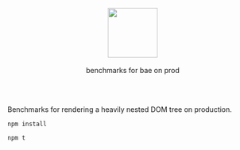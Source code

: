 <p align="center">
  <img src="https://raw.githubusercontent.com/siddharthkp/bae/master/art/bae.png" height="100px"/>
  <br><br>
  benchmarks for bae on prod
  <br><br>
</p>

&nbsp;

Benchmarks for rendering a heavily nested DOM tree on production.

```
npm install

npm t
```

&nbsp;
